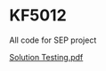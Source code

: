 # KF5012
All code for SEP project

[Solution Testing.pdf](https://github.com/KF5012EmperorPalpatine/KF5012/files/6516691/Solution.Testing.pdf)

